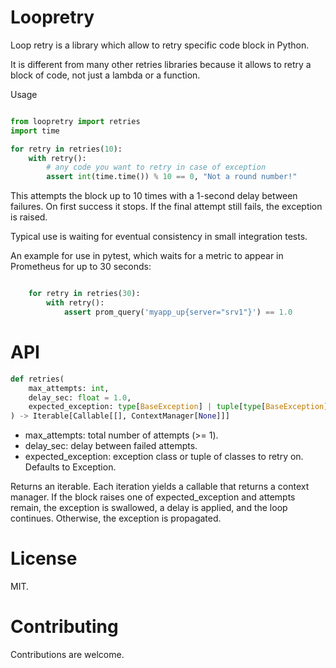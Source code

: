 # Loopretry

Loop retry is a library which allow to retry specific code block in Python.

It is different from many other retries libraries because it allows to retry a block
of code, not just a lambda or a function.

Usage

```python

from loopretry import retries
import time

for retry in retries(10):
    with retry():
        # any code you want to retry in case of exception
        assert int(time.time()) % 10 == 0, "Not a round number!"
```

This attempts the block up to 10 times with a 1-second delay between failures. On first success it stops. If the final attempt still fails, the exception is raised.

Typical use is waiting for eventual consistency in small integration tests.

An example for use in pytest, which waits for a metric to appear in Prometheus
for up to 30 seconds:

```python

    for retry in retries(30):
        with retry():
            assert prom_query('myapp_up{server="srv1"}') == 1.0

```

# API

```python
def retries(
    max_attempts: int,
    delay_sec: float = 1.0,
    expected_exception: type[BaseException] | tuple[type[BaseException], ...] = Exception,
) -> Iterable[Callable[[], ContextManager[None]]]
```

- max_attempts: total number of attempts (>= 1).
- delay_sec: delay between failed attempts.
- expected_exception: exception class or tuple of classes to retry on. Defaults to Exception.

Returns an iterable. Each iteration yields a callable that returns a context manager. If the block raises one of expected_exception and attempts remain, the exception is swallowed, a delay is applied, and the loop continues. Otherwise, the exception is propagated.

# License

MIT.

# Contributing

Contributions are welcome.
